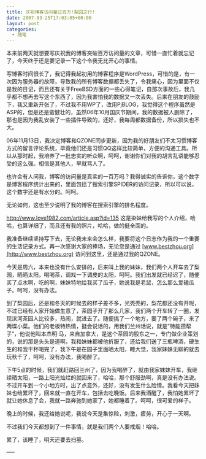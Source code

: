 ```yaml
---
title: 庆祝博客访问量过百万!梨园之行!
date: 2007-03-25T17:03:05+00:00
layout: post
categories:
  - 随笔
---
```


本来前两天就想要写庆祝我的博客突破百万访问量的文章，可惜一直忙着就忘记了，今天终于还是要记录一下这个令我无比开心的事情。

写博客时间很长了，我记得我起初用的博客程序是WordPress，可惜的是，有一次因为服务器的故障，导致我的所有博客数据都丢失了，令我痛心，因为里面不仅是我的日记，而且还有关于FreeBSD方面的一些心得笔记，自那次事故后，我几乎都不想再去写这个东西了，因为我害怕我的数据又一次丢失。后来在朋友的鼓励下，我又重新开张了，不过我不用WP了，改用PjBLOG，我觉得这个程序虽然是ASP的，但是还是蛮健壮的，虽然06年10月国庆节期间，我的数据被人删除了，那也是因为我乱安装了一些插件导致的，还好，我每周都数据备份，所以损失也不大。

06年11月13日，我决定博客和QZONE同步更新，因为我的好朋友们不太习惯博客方式的留言评论系统，毕竟他们还是习惯QQ这样比较简单，方便的沟通工具。所以从那时起，我培养了一批忠实的听众啊，呵呵，谢谢你们对我的胡言乱语能够忍受的这么强。相信是其他人，早就骂人了。

也许会有人问我，博客的访问量是真实的一百万吗？我得诚实的告诉你，这个数字是博客程序统计出来的，里面包括了搜索引擎SPIDER的访问记录，所以可以说，这个数字还是有水分的。呵呵。

无论如何，这也至少说明了我的博客在搜索引擎的排名程度。
<!--more-->
<http://www.love1982.com/article.asp?id=135> 这是染妹给我写的个人介绍，哈哈，也算详细了，而且还有我的照片，哈哈，做的挺全面的。

我准备继续坚持写下去，无论我未来会怎么样，我要将这个日志作为我的一个重要的生活记录方式。再一次感谢大家的捧场，无论您是通过 [www.bestzhou.org](http://www.bestzhou.org) 访问到这里，还是通过我的QZONE。

今天是周六，本来也没有什么安排的，后来叫上我的妹妹，我们两个人开车去了梨园，晒晒太阳，喝喝茶，调戏一下调皮的太阳，呵呵。我们出发就已经迟了，随便买了点水啊，吃的啊，妹妹特地给我买了瓜子，她说我是老鼠，怎么那么爱磕瓜子。呵呵，没有办法。

到了梨园后，还是和冬天的时候去的样子差不多，光秃秃的，梨花都还没有开呢，不过已经有人家开始做生意了，茶园子开了那么几家，我们两个开车转了一圈，发现滨河茶园人比较多，热闹，就进去了。随便挑了一个地方，要了两个碗子，来了两堞小菜。他们的老板特热情，挺会说话的，用我们兰州话说，就是”特能攒帮子”，他说他叫本杰明·马，来自加拿大，是这个茶园的股东之一，专门做企业策划的，说的那是头头是道啊，我和妹妹都被他折服了，还给我们送了三瓶啤酒，硬生生的和我干杯喝完了，我下午是在园子里面晒太阳，睡大觉，我家妹妹无聊的就去玩秋千了，呵呵，没有办法，我喝醉了。

下午5点的时候，我们就赶路回兰州了，因为我喝醉了，就由我家妹妹开车，我继续晒太阳，一路上阳光灿烂的就回来了，哈哈，那个舒服劲啊，真是没有办法说。不过开车到一个小地方时，出了点意外，还好，没有发生什么险情。我看今天把妹妹也给累坏了，回来就一直在开车，包括去吃晚饭。后来我酒醒了，我怕她累坏了就让她休息了会，我就一路奔驰到她家了，她都睡着了。呵呵，很可爱的样子。

晚上的时候，我还给她说呢，我说今天是集惊险，刺激，疲劳，开心于一天啊。

不过我们今天都想到了一件事情，就是我们两个人要戒烟！哈哈。

累了，该睡了，明天还要去扫墓。

—–